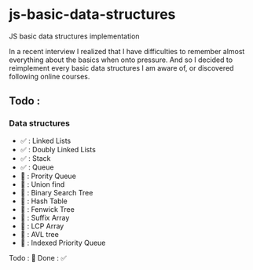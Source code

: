 # js-basic-data-structures
JS basic data structures implementation

In a recent interview I realized that I have difficulties to remember almost everything about the basics when onto pressure. And so I decided to reimplement every basic data structures I am aware of, or discovered following online courses.

## Todo :

### Data structures
- :white_check_mark: : Linked Lists
- :white_check_mark: : Doubly Linked Lists
- :white_check_mark: : Stack
- :white_check_mark: : Queue
- :black_square_button: : Prority Queue
- :black_square_button: : Union find
- :black_square_button: : Binary Search Tree
- :black_square_button: : Hash Table
- :black_square_button: : Fenwick Tree
- :black_square_button: : Suffix Array
- :black_square_button: : LCP Array
- :black_square_button: : AVL tree 
- :black_square_button: : Indexed Priority Queue

Todo : :black_square_button:
Done : :white_check_mark:
